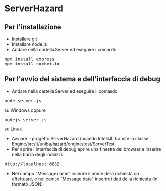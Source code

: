 # ServerHazard

## Per l'installazione
- Installare git
- Installare node.js
- Andare nella cartella Server ed eseguire i comandi:
<pre>
npm install express
npm install socket.io
</pre>

## Per l'avvio del sistema e dell'interfaccia di debug
- Andare nella cartella Server ed eseguire il comando
<pre>node server.js</pre>
su Windows oppure
<pre>nodejs server.js</pre>
su Linux.
- Avviare il progetto ServerHazard (usando IntelliJ), tramite la classe Engine/src/it/uniba/hazard/engine/test/ServerTest
- Per aprire l'interfaccia di debug aprire una finestra del browser e inserire nella barra degli indirizzi:
<pre>http://localhost:6882</pre>
- Nel campo "Message name" inserire il nome della richiesta da effettuare, e nel campo "Message data" inserire i dati della richiesta (in formato JSON)
